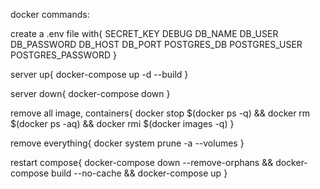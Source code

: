 docker commands:

create a .env file with{
SECRET_KEY
DEBUG
DB_NAME
DB_USER
DB_PASSWORD
DB_HOST
DB_PORT
POSTGRES_DB
POSTGRES_USER
POSTGRES_PASSWORD
}

server up{
    docker-compose up -d --build
}

server down{
    docker-compose down
}

remove all image, containers{
docker stop $(docker ps -q) && docker rm $(docker ps -aq) && docker rmi $(docker images -q)
}

remove everything{
docker system prune -a --volumes
}

restart compose{
docker-compose down --remove-orphans && docker-compose build --no-cache && docker-compose up
}